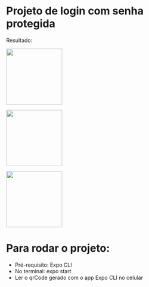 # Projeto de login com senha protegida

Resultado:


<img src="https://user-images.githubusercontent.com/100172257/194119963-9e69aa5f-3f13-4ebd-98d0-ff5acd9942c5.jpeg" 
     height="150"
     />

<img src="https://user-images.githubusercontent.com/100172257/194120040-2e80880f-39d7-4c70-a6d6-5194192f1c92.jpeg" 
     height="150"
     />

<img src="https://user-images.githubusercontent.com/100172257/194120071-5e30e010-3fe9-4c09-a9d5-54c4084ded99.jpeg" 
     height="150"
     />


# Para rodar o projeto:

- Pré-requisito: Expo CLI
- No terminal: expo start
- Ler o qrCode gerado com o app Expo CLI no celular

